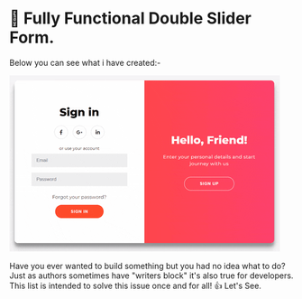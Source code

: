 # :ledger: Fully Functional Double Slider Form.

Below you can see what i have created:-

![App Ideas Image](./giphy.gif)

Have you ever wanted to build something but you had no idea what to do? Just as
authors sometimes have "writers block" it's also true for developers. This list is intended to solve this issue once and for all! 👍
Let's See.
